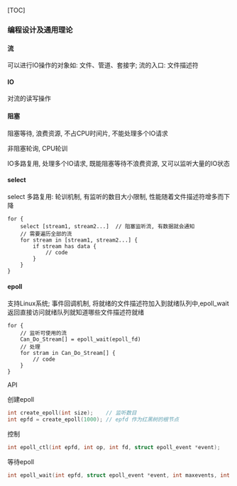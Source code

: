 [TOC]

### 编程设计及通用理论

#### 流

可以进行IO操作的对象如: 文件、管道、套接字; 流的入口: 文件描述符

#### IO

对流的读写操作

#### 阻塞

阻塞等待, 浪费资源, 不占CPU时间片, 不能处理多个IO请求

非阻塞轮询, CPU轮训

IO多路复用, 处理多个IO请求, 既能阻塞等待不浪费资源, 又可以监听大量的IO状态

#### select

select 多路复用: 轮训机制, 有监听的数目大小限制, 性能随着文件描述符增多而下降

~~~
for {
	select [stream1, stream2...]  // 阻塞监听流, 有数据就会通知
	// 需要遍历全部的流
	for stream in [stream1, stream2...] {
		if stream has data {
			// code
		}
	}
}
~~~

#### epoll

支持Linux系统; 事件回调机制, 将就绪的文件描述符加入到就绪队列中,epoll_wait返回直接访问就绪队列就知道哪些文件描述符就绪

~~~
for {
	// 监听可使用的流 
	Can_Do_Stream[] = epoll_wait(epoll_fd)
	// 处理
	for stram in Can_Do_Stream[] {
		// code
	}
}
~~~

API

创建epoll

~~~c
int create_epoll(int size);    // 监听数目
int epfd = create_epoll(1000); // epfd 作为红黑树的根节点
~~~

控制

~~~c
int epoll_ctl(int epfd, int op, int fd, struct epoll_event *event);
~~~

等待epoll

~~~c
int epoll_wait(int epfd, struct epoll_event *event, int maxevents, int timeout);
~~~

